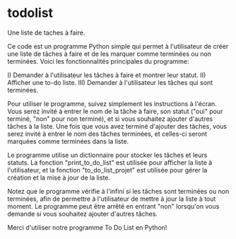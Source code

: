 # todolist
Une liste de taches à faire.

Ce code est un programme Python simple qui permet à l'utilisateur de créer une liste de tâches à faire et de les marquer comme terminées ou non terminées. Voici les fonctionnalités principales du programme:

I) Demander à l'utilisateur les tâches à faire et montrer leur statut.
II) Afficher une to-do liste.
III) Demander à l'utilisateur les tâches qui sont terminées.

Pour utiliser le programme, suivez simplement les instructions à l'écran. Vous serez invité à entrer le nom de la tâche à faire, son statut ("oui" pour terminé, "non" pour non terminé), et si vous souhaitez ajouter d'autres tâches à la liste. Une fois que vous avez terminé d'ajouter des tâches, vous serez invité à entrer le nom des tâches terminées, et celles-ci seront marquées comme terminées dans la liste.

Le programme utilise un dictionnaire pour stocker les tâches et leurs statuts. La fonction "print_to_do_list" est utilisée pour afficher la liste à l'utilisateur, et la fonction "to_do_list_projet" est utilisée pour gérer la création et la mise à jour de la liste.

Notez que le programme vérifie à l'infini si les tâches sont terminées ou non terminées, afin de permettre à l'utilisateur de mettre à jour la liste à tout moment. Le programme peut être arrêté en entrant "non" lorsqu'on vous demande si vous souhaitez ajouter d'autres tâches.

Merci d'utiliser notre programme To Do List en Python!
